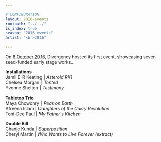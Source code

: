 ```yaml
---

# CONFIGURATION
layout: 2016-events
rootpath: "../../"
is_index: true
season: "2016 events"
artist: "<br>2016"

---
```

On [6 October 2016](/current/2016/6oct), Divergency hosted its first event, showcasing seven seed-funded early stage works…
         
**Installations**         
Jamil E-R Keating | *Asteroid RK1*        
Chelsea Morgan | *Tented*             
Yvonne Shelton | *Testimony*         
         
**Tabletop Trio**      
Maya Chowdhry | *Peas on Earth*        
Afreena Islam | *Daughters of the Curry Revolution*        
Toni-Dee Paul | *My Father's Kitchen*        
         
**Double Bill**          
Chanje Kunda | *Superposition*         
Cheryl Martin | *Who Wants to Live Forever (extract)*
